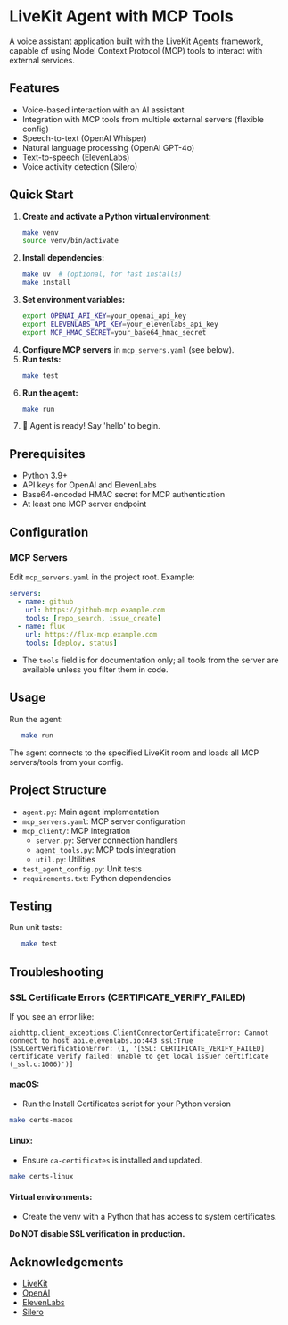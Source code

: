 # LiveKit Agent with MCP Tools

A voice assistant application built with the LiveKit Agents framework, capable of using Model Context Protocol (MCP) tools to interact with external services.

## Features

- Voice-based interaction with an AI assistant
- Integration with MCP tools from multiple external servers (flexible config)
- Speech-to-text (OpenAI Whisper)
- Natural language processing (OpenAI GPT-4o)
- Text-to-speech (ElevenLabs)
- Voice activity detection (Silero)

## Quick Start

1. **Create and activate a Python virtual environment:**
   ```sh
   make venv
   source venv/bin/activate
   ```
2. **Install dependencies:**
   ```sh
   make uv  # (optional, for fast installs)
   make install
   ```
3. **Set environment variables:**
   ```sh
   export OPENAI_API_KEY=your_openai_api_key
   export ELEVENLABS_API_KEY=your_elevenlabs_api_key
   export MCP_HMAC_SECRET=your_base64_hmac_secret
   ```
4. **Configure MCP servers** in `mcp_servers.yaml` (see below).
5. **Run tests:**
   ```sh
   make test
   ```
6. **Run the agent:**
   ```sh
   make run
   ```
7. 👋 Agent is ready! Say 'hello' to begin.


## Prerequisites

- Python 3.9+
- API keys for OpenAI and ElevenLabs
- Base64-encoded HMAC secret for MCP authentication
- At least one MCP server endpoint

## Configuration

### MCP Servers

Edit `mcp_servers.yaml` in the project root. Example:

```yaml
servers:
  - name: github
    url: https://github-mcp.example.com
    tools: [repo_search, issue_create]
  - name: flux
    url: https://flux-mcp.example.com
    tools: [deploy, status]
```

- The `tools` field is for documentation only; all tools from the server are available unless you filter them in code.

## Usage

Run the agent:

```sh
   make run
```

The agent connects to the specified LiveKit room and loads all MCP servers/tools from your config.

## Project Structure

- `agent.py`: Main agent implementation
- `mcp_servers.yaml`: MCP server configuration
- `mcp_client/`: MCP integration
  - `server.py`: Server connection handlers
  - `agent_tools.py`: MCP tools integration
  - `util.py`: Utilities
- `test_agent_config.py`: Unit tests
- `requirements.txt`: Python dependencies

## Testing

Run unit tests:

```sh
   make test
```

## Troubleshooting

### SSL Certificate Errors (CERTIFICATE_VERIFY_FAILED)

If you see an error like:

```
aiohttp.client_exceptions.ClientConnectorCertificateError: Cannot connect to host api.elevenlabs.io:443 ssl:True [SSLCertVerificationError: (1, '[SSL: CERTIFICATE_VERIFY_FAILED] certificate verify failed: unable to get local issuer certificate (_ssl.c:1006)')]
```

#### macOS:
- Run the Install Certificates script for your Python version

```sh
make certs-macos
```

#### Linux:
- Ensure `ca-certificates` is installed and updated.

```sh
make certs-linux
```

#### Virtual environments:
- Create the venv with a Python that has access to system certificates.

**Do NOT disable SSL verification in production.**

## Acknowledgements

- [LiveKit](https://livekit.io/)
- [OpenAI](https://openai.com/)
- [ElevenLabs](https://elevenlabs.io/)
- [Silero](https://github.com/snakers4/silero-vad)